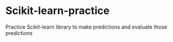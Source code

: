 # Scikit-learn-practice
Practice Scikit-learn library to make predictions and evaluate those predictions
